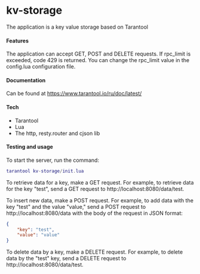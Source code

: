# kv-storage
The application is a key value storage based on Tarantool

#### Features
The application can accept GET, POST and DELETE requests. If rpc_limit is exceeded, code 429 is returned. You can change the rpc_limit value in the config.lua configuration file.

#### Documentation
Can be found at https://www.tarantool.io/ru/doc/latest/
#### Tech
- Tarantool
- Lua 
- The http, resty.router and cjson lib

#### Testing and usage
To start the server, run the command:
``` lua
tarantool kv-storage/init.lua
```

To retrieve data for a key, make a GET request. For example, to retrieve data for the key "test", send a GET request to http://localhost:8080/data/test.

To insert new data, make a POST request. For example, to add data with the key "test" and the value "value," send a POST request to http://localhost:8080/data with the body of the request in JSON format:

```json
{
    "key": "test",
    "value": "value"
}
```
To delete data by a key, make a DELETE request. For example, to delete data by the "test" key, send a DELETE request to http://localhost:8080/data/test.
